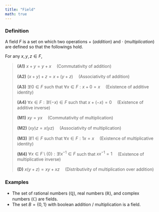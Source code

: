 ```yaml
---
title: "Field"
math: true
---
```


### Definition
A field $F$ is a set on which two operations $+$ (_addition_) and $\cdot$ (_multiplication_) are defined so that the followings hold.

For any $x, y, z \in F$,
> **(A1)** $x + y = y + x$  　(Commutativity of addition)
> 
> **(A2)** $(x + y) + z = x + (y + z)$ 　(Associativity of addition)
>
> **(A3)** $\exists ! 0 \in F$ such that  $\forall x \in F: x + 0 = x$ 　(Existence of additive identity)
> 
> **(A4)** $\forall x \in F: \exists ! (-x) \in F$ such that $x + (-x) = 0$ 　(Existence of additive inverse)
> 
> **(M1)** $xy = yx$ 　(Commutativity of multiplication)
> 
> **(M2)** $(xy)z = x(yz)$ 　(Associativity of multiplication)
>
> **(M3)** $\exists ! 1 \in F$ such that $\forall x \in F: 1x = x$ 　(Existence of multiplicative identity)
> 
> **(M4)**  $\forall x \in F \setminus \{0\}: \exists ! x^{-1} \in F$ such that $xx^{-1} = 1$ 　(Existence of multiplicative inverse)
> 
> **(D)** $x(y + z) = xy + xz$ 　(Distributivity of multiplication over addition)


### Examples
- The set of rational numbers $(\mathbb{Q})$, real numbers $(\mathbb{R})$, and complex numbers $(\mathbb{C})$ are fields.
- The set $B = \{0, 1\}$ with boolean addition / multiplication is a field.